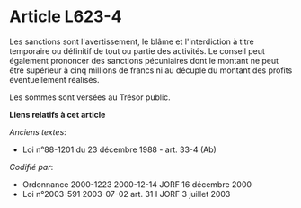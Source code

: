 # Article L623-4

Les sanctions sont l'avertissement, le blâme et l'interdiction à titre temporaire ou définitif de tout ou partie des
activités. Le conseil peut également prononcer des sanctions pécuniaires dont le montant ne peut être supérieur à cinq
millions de francs ni au décuple du montant des profits éventuellement réalisés.

Les sommes sont versées au Trésor public.

**Liens relatifs à cet article**

_Anciens textes_:

  - Loi n°88-1201 du 23 décembre 1988 - art. 33-4 (Ab)

_Codifié par_:

  - Ordonnance 2000-1223 2000-12-14 JORF 16 décembre 2000
  - Loi n°2003-591 2003-07-02 art. 31 I JORF 3 juillet 2003
